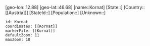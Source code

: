 ﻿---
location: [46.68,12.88]
mapzoom: [7,12] 
mapmarker: city 
type: City
tags:
- geo/City


SpocWebEntityId: 31575
isDeleted: false
confidential: public

---
[geo-lon::12.88]
[geo-lat::46.68]
[name::Kornat]
[State::]
[Country::[[Austria]]]
[StateId::]
[Population::]
[Unknown::]


```leaflet
id: Kornat
coordinates: [[Kornat]]
markerFile: [[Kornat]]
defaultZoom: 11 
maxZoom: 18
```
